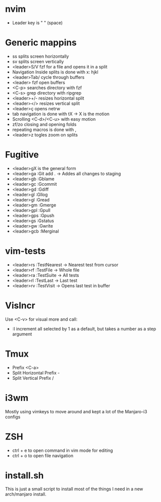 nvim
====

* Leader key is " " (space)

Generic mappins
===============

* ss splits screen horizontally
* sv splits screen vertically
* \<leader\>S/V fzf for a file and opens it in a split
* Navigation Inside splits is done with <C-x> x: hjkl
* \<leader\>Tab/<leader><S-Tab> cycle through buffers
* \<leader\><Enter> fzf open buffers
* \<C-p\> searches directory with fzf
* \<C-s\> grep directory with ripgrep
* \<leader\>+/- resizes horizontal split
* \<leader\></> resizes vertical split
* \<leader\>ç opens netrw
* tab navigation is done with tX -> X is the motion
* Scrolling \<C-d\>/\<C-u\> with easy motion
* zf/zo closing and opening folds
* repeating macros is done with ,
* \<leader\>z togles zoom on splits

Fugitive
========
* \<leader\>gX is the general form
* \<leader\>ga :Git add . -> Addes all changes to staging
* \<leader\>gb :Gblame
* \<leader\>gc :Gcommit
* \<leader\>gd :Gdiff
* \<leader\>gl :Gllog
* \<leader\>gl :Gread
* \<leader\>gm :Gmerge
* \<leader\>gpl :Gpull
* \<leader\>gps :Gpush
* \<leader\>gs :Gstatus
* \<leader\>gw :Gwrite
* \<leader\>gcb :Merginal

vim-tests
=========

* \<leader\>rs :TestNearest -> Nearest test from cursor
* \<leader\>rf :TestFile -> Whole file
* \<leader\>ra :TestSuite -> All tests
* \<leader\>rl :TestLast -> Last test
* \<leader\>rv :TestVisit -> Opens last test in buffer

VisIncr
=======

Use \<C-v\> for visual more and call:
* :I increment all selected by 1 as a default, but takes a number as a step argument

Tmux
====

* Prefix \<C-a\>
* Split Horizontal Prefix -
* Split Vertical Prefix /

i3wm
====

Mostly using vimkeys to move around and kept a lot of the Manjaro-i3 configs

ZSH
===

* ctrl + e to open command in vim mode for editing
* ctrl + o to open file navigation

install.sh
==========

This is just a small script to install most of the things I need in a new arch/manjaro install.

